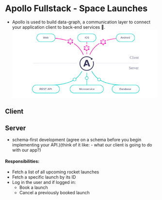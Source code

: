 # Apollo Fullstack - Space Launches

- Apollo is used to build data-graph, a communication layer to connect your application client to back-end services 🐥.
  ![](./flow.png)

## Client

## Server

- schema-first development (agree on a schema before you begin implementing your API.)(think of it like: - what our client is going to do with our app?)

#### Responsibilities:

- Fetch a list of all upcoming rocket launches
- Fetch a specific launch by its ID
- Log in the user and if logged in:
  - Book a launch
  - Cancel a previously booked launch

